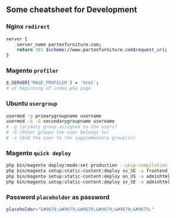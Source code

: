 ## Some cheatsheet for Development

### Nginx `redirect`
```sh
server {
    server_name partexfurniture.com;
    return 301 $scheme://www.partexfurniture.com$request_uri;
}
```

### Magento `profiler`
```sh
$_SERVER['MAGE_PROFILER'] = 'html';
# at beginning of index.php page
```

### Ubuntu `usergroup`
```sh
usermod -g primarygroupname username
usermod -a -G secondarygroupname username
# -g (primary group assigned to the users)
# -G (Other groups the user belongs to)
# -a (Add the user to the supplementary group(s))
```

### Magento `quick deploy`
```sh
php bin/magento deploy:mode:set production --skip-compilation
php bin/magento setup:static-content:deploy sv_SE -a frontend
php bin/magento setup:static-content:deploy en_US -a adminhtml
php bin/magento setup:static-content:deploy sv_SE -a adminhtml
```

### Password `placeholder` as password
```sh
placeholder="&#9679;&#9679;&#9679;&#9679;&#9679;&#9679;"
```
